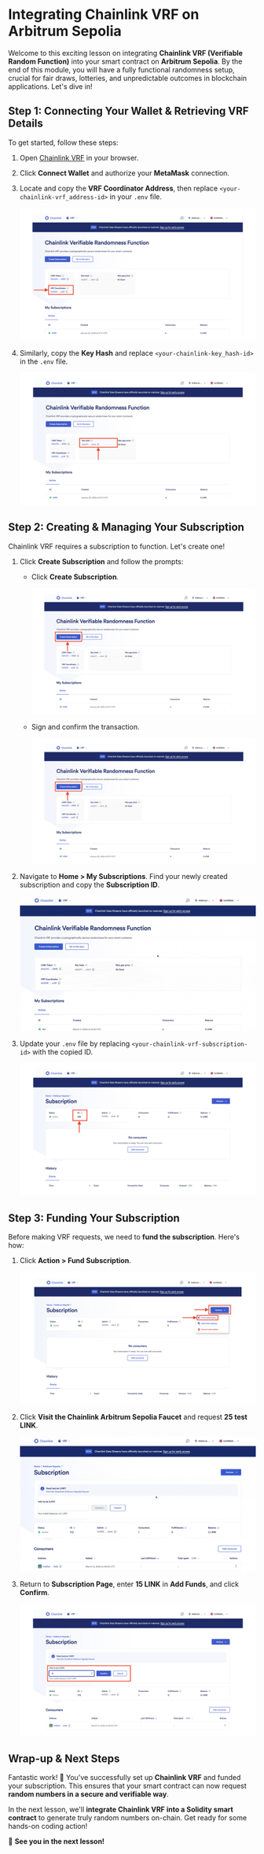 # Integrating Chainlink VRF on Arbitrum Sepolia

Welcome to this exciting lesson on integrating **Chainlink VRF (Verifiable Random Function)** into your smart contract on **Arbitrum Sepolia**. By the end of this module, you will have a fully functional randomness setup, crucial for fair draws, lotteries, and unpredictable outcomes in blockchain applications. Let's dive in!

## Step 1: Connecting Your Wallet & Retrieving VRF Details

To get started, follow these steps:

1. Open [Chainlink VRF](https://vrf.chain.link/arbitrum-sepolia) in your browser.
2. Click **Connect Wallet** and authorize your **MetaMask** connection.
3. Locate and copy the **VRF Coordinator Address**, then replace `<your-chainlink-vrf_address-id>` in your `.env` file.

    ![VRF Coordinator](https://github.com/0xmetaschool/Learning-Projects/blob/main/assests_for_all/one-piece-dapp/Secure%20Your%20Data/chainlink-1.webp?raw=true)

4. Similarly, copy the **Key Hash** and replace `<your-chainlink-key_hash-id>` in the `.env` file.

    ![Key Hash](https://github.com/0xmetaschool/Learning-Projects/blob/main/assests_for_all/one-piece-dapp/Secure%20Your%20Data/chainlink-2.webp?raw=true)

## Step 2: Creating & Managing Your Subscription

Chainlink VRF requires a subscription to function. Let's create one!

1. Click **Create Subscription** and follow the prompts:
   - Click **Create Subscription**.
   
     ![Create Subscription](https://github.com/0xmetaschool/Learning-Projects/blob/main/assests_for_all/one-piece-dapp/Secure%20Your%20Data/chainlink-3.webp?raw=true)
   
   - Sign and confirm the transaction.
   
     ![Sign Transaction](https://github.com/0xmetaschool/Learning-Projects/blob/main/assests_for_all/one-piece-dapp/Secure%20Your%20Data/chainlink-3.webp?raw=true)

2. Navigate to **Home > My Subscriptions**. Find your newly created subscription and copy the **Subscription ID**.

    ![Subscription ID](https://github.com/0xmetaschool/Learning-Projects/blob/main/assests_for_all/one-piece-dapp/Secure%20Your%20Data/chainlink-4.webp?raw=true)

3. Update your `.env` file by replacing `<your-chainlink-vrf-subscription-id>` with the copied ID.

    ![Update .env](https://github.com/0xmetaschool/Learning-Projects/blob/main/assests_for_all/one-piece-dapp/Secure%20Your%20Data/chainlink-5.webp?raw=true)

## Step 3: Funding Your Subscription

Before making VRF requests, we need to **fund the subscription**. Here's how:

1. Click **Action > Fund Subscription**.

    ![Fund Subscription](https://github.com/0xmetaschool/Learning-Projects/blob/main/assests_for_all/one-piece-dapp/Secure%20Your%20Data/fund-subscription-1.webp?raw=true)

2. Click **Visit the Chainlink Arbitrum Sepolia Faucet** and request **25 test LINK**.

    ![Request LINK](https://github.com/0xmetaschool/Learning-Projects/blob/main/assests_for_all/one-piece-dapp/Secure%20Your%20Data/fund-subscription-3.webp?raw=true)

3. Return to **Subscription Page**, enter **15 LINK** in **Add Funds**, and click **Confirm**.

    ![Confirm Funds](https://github.com/0xmetaschool/Learning-Projects/blob/main/assests_for_all/one-piece-dapp/Secure%20Your%20Data/fund-subscription-4.webp?raw=true)

## Wrap-up & Next Steps

Fantastic work! 🎉 You've successfully set up **Chainlink VRF** and funded your subscription. This ensures that your smart contract can now request **random numbers in a secure and verifiable way**.

In the next lesson, we'll **integrate Chainlink VRF into a Solidity smart contract** to generate truly random numbers on-chain. Get ready for some hands-on coding action!

🚀 **See you in the next lesson!**
